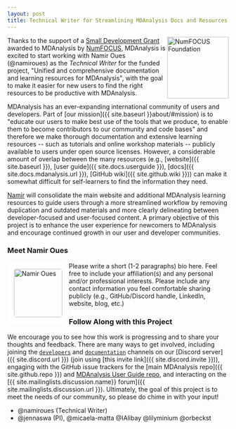 ```yaml
---
layout: post
title: Technical Writer for Streamlining MDAnalysis Docs and Resources
---
```

<img
src="{{site.images}}/numfocus.png"
title="NumFOCUS Foundation" alt="NumFOCUS Foundation"
style="float: right; width: 10em;" />

Thanks to the support of a [Small Development Grant](https://numfocus.org/programs/small-development-grants) awarded to MDAnalysis by [NumFOCUS](https://numfocus.org/), MDAnalysis is excited to start working with Namir Oues (@namiroues) as the *Technical Writer* for the funded project, "Unified and comprehensive documentation and learning resources for MDAnalysis", with the goal to make it easier for new users to find the right resources to be productive with MDAnalysis.

MDAnalysis has an ever-expanding international community of users and developers. 
Part of [our mission]({{ site.baseurl }}about/#mission) is to "educate our users to make best use of the tools that we produce, to enable them to become contributors to our community and code bases" and therefore we make thorough documentation and extensive learning resources -- such as tutorials and online workshop materials -- publicly available to users under open source licenses.
However, a considerable amount of overlap between the many resources (e.g., [website]({{ site.baseurl }}), [user guide]({{ site.docs.userguide }}), [docs]({{ site.docs.mdanalysis.url }}), [GitHub wiki]({{ site.github.wiki }})) can make it somewhat difficult for self-learners to find the information they need.

[Namir](#meet-namir-oues) will consolidate the main website and additional MDAnalysis learning resources to guide users through a more streamlined workflow by removing duplication and outdated materials and more clearly delineating between developer-focused and user-focused content. A  primary objective of this project is to enhance the user experience for newcomers to MDAnalysis and encourage continued growth in our user and developer communities.

### Meet Namir Oues

<img
src="Picture Here"
title="Namir Oues" alt="Namir Oues"
style="float: left; width: 110px; height: 110px; border-radius: 20px; border: 15px solid white" />

Please write a short (1-2 paragraphs) bio here. Feel free to include your affiliation(s) and any personal and/or professional interests. Please include any contact information you feel comfortable sharing publicly (e.g., GitHub/Discord handle, LinkedIn, website, blog, etc.)

### Follow Along with this Project

We encourage you to see how this work is progressing and to share your thoughts and feedback. There are many ways to get involved, including joining the [`developers`](https://discord.com/channels/807348386012987462/808088023957897258) and [`documentation`](https://discord.com/channels/807348386012987462/1021430544543785021) channels on our [Discord server]({{ site.discord.url }}) (join using [this invite link]({{ site.discord.invite }})), engaging with the GitHub issue trackers for the [main MDAnalysis repo]({{ site.github.repo }}) and [MDAnalysis User Guide repo](https://github.com/MDAnalysis/UserGuide), and interacting on the [{{ site.mailinglists.discussion.name}} forum]({{ site.mailinglists.discussion.url }}). Ultimately, the goal of this project is to meet the needs of our community, so please do chime in with your input!

- @namiroues (Technical Writer)
- @jennaswa (PI), @micaela-matta @IAlibay @lilyminium @orbeckst 